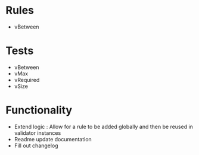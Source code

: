 # Rules

- vBetween

# Tests

- vBetween
- vMax
- vRequired
- vSize

# Functionality

- Extend logic : Allow for a rule to be added globally and then be reused in validator instances
- Readme update documentation
- Fill out changelog
